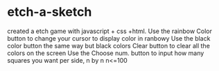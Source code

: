 # etch-a-sketch

created a etch game with javascript + css +html.
Use the rainbow Color button to change your cursor to display color in ranbowy
Use the black color button the same way but black colors
Clear button to clear all the colors on the screen
Use the Choose num. button to input how many squares you want per side, n by n n<=100

